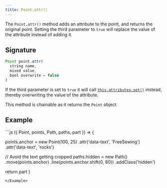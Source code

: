 ```yaml
---
title: Point.attr()
---
```


The `Point.attr()` method adds an attribute to the point, and returns the
original point. Setting the third parameter to `true` will replace the value of
the attribute instead of adding it.

## Signature

```js
Point point.attr(
  string name, 
  mixed value, 
  bool overwrite = false
)
```

If the third parameter is set to `true` it will call [`this.attributes.set()`](/reference/api/attributes/set/) instead, thereby overwriting the value of the attribute.


<Tip compact>This method is chainable as it returns the `Point` object</Tip>

## Example

<Example caption="An example of the Point.attr() method">
```js
({ Point, points, Path, paths, part }) => {

  points.anchor = new Point(100, 25)
    .attr('data-text', 'FreeSewing')
    .attr('data-text', 'rocks')

  // Avoid the text getting cropped
  paths.hidden = new Path()
    .move(points.anchor)
    .line(points.anchor.shift(0, 80))
    .addClass('hidden')
  
  return part
}
```
</Example>

